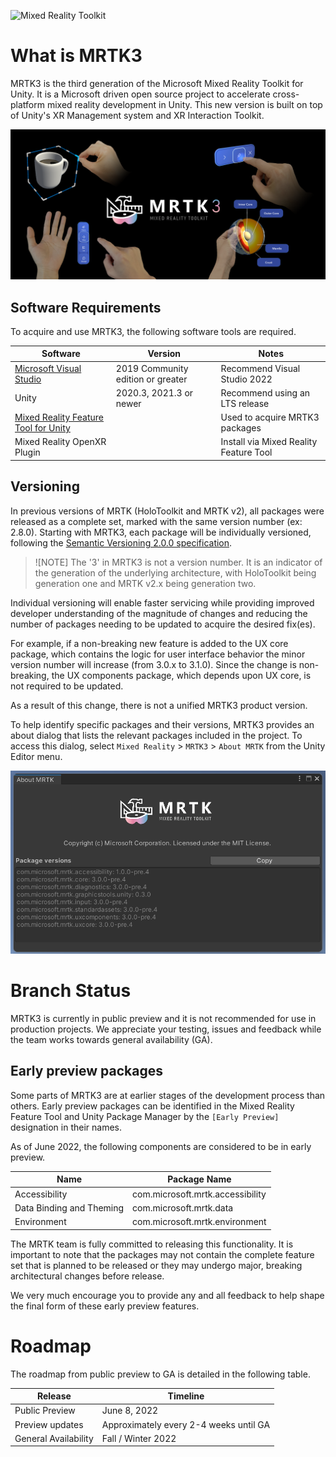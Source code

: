 ![Mixed Reality Toolkit](https://user-images.githubusercontent.com/13754172/122838732-89ea3400-d2ab-11eb-8c79-32dd84944989.png)

# What is MRTK3

MRTK3 is the third generation of the Microsoft Mixed Reality Toolkit for Unity. It is a Microsoft driven open source project to accelerate cross-platform mixed reality development in Unity. This new version is built on top of Unity's XR Management system and XR Interaction Toolkit.

![MRTK3 Bannerr](Images/MRTK3_banner.png)

## Software Requirements

To acquire and use MRTK3, the following software tools are required.

| Software | Version | Notes
| --- | --- | --- |
| [Microsoft Visual Studio](https://visualstudio.microsoft.com/) | 2019 Community edition or greater | Recommend Visual Studio 2022 |
| Unity | 2020.3, 2021.3 or newer | Recommend using an LTS release |
| [Mixed Reality Feature Tool for Unity](https://aka.ms/mrfeaturetool) | | Used to acquire MRTK3 packages |
| Mixed Reality OpenXR Plugin | | Install via Mixed Reality Feature Tool |

## Versioning

In previous versions of MRTK (HoloToolkit and MRTK v2), all packages were released as a complete set, marked with the same version number (ex: 2.8.0). Starting with MRTK3, each package will be individually versioned, following the [Semantic Versioning 2.0.0 specification](https://semver.org/spec/v2.0.0.html). 

>![NOTE]
>The '3' in MRTK3 is not a version number. It is an indicator of the generation of the underlying architecture, with HoloToolkit being generation one and MRTK v2.x being generation two.

Individual versioning will enable faster servicing while providing improved developer understanding of the magnitude of changes and reducing the number of packages needing to be updated to acquire the desired fix(es).

For example, if a non-breaking new feature is added to the UX core package, which contains the logic for user interface behavior the minor version number will increase (from 3.0.x to 3.1.0). Since the change is non-breaking, the UX components package, which depends upon UX core, is not required to be updated. 

As a result of this change, there is not a unified MRTK3 product version.

To help identify specific packages and their versions, MRTK3 provides an about dialog that lists the relevant packages included in the project. To access this dialog, select `Mixed Reality` > `MRTK3` > `About MRTK` from the Unity Editor menu.

![MRTK3 Bannerr](Images/AboutMRTK.png)

# Branch Status

MRTK3 is currently in public preview and it is not recommended for use in production projects. We appreciate your testing, issues and feedback while the team works towards general availability (GA).

## Early preview packages

Some parts of MRTK3 are at earlier stages of the development process than others. Early preview packages can be identified in the Mixed Reality Feature Tool and Unity Package Manager by the `[Early Preview]` designation in their names.

As of June 2022, the following components are considered to be in early preview.

| Name | Package Name |
| --- | --- |
| Accessibility | com.microsoft.mrtk.accessibility |
| Data Binding and Theming | com.microsoft.mrtk.data |
| Environment | com.microsoft.mrtk.environment |
 
The MRTK team is fully committed to releasing this functionality. It is important to note that the packages may not contain the complete feature set that is planned to be released or they may undergo major, breaking architectural changes before release.

We very much encourage you to provide any and all feedback to help shape the final form of these early preview features.

# Roadmap

The roadmap from public preview to GA is detailed in the following table.

| Release | Timeline |
| --- | --- |
| Public Preview | June 8, 2022 |
| Preview updates | Approximately every 2-4 weeks until GA |
| General Availability | Fall / Winter 2022 |
